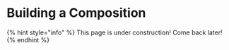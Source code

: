 # Building a Composition

{% hint style="info" %}
This page is under construction! Come back later!
{% endhint %}

